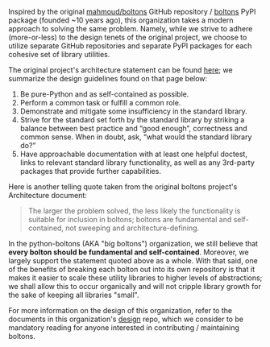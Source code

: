 Inspired by the original [mahmoud/boltons][1] GitHub repository / [boltons][3]
PyPI package (founded ~10 years ago), this organization takes a modern approach
to solving the same problem.  Namely, while we strive to adhere (more-or-less)
to the design tenets of the original project, we choose to utilize separate
GitHub repositories and separate PyPI packages for each cohesive set of library
utilities.

The original project's architecture statement can be found [here][2]; we
summarize the design guidelines found on that page below:

1. Be pure-Python and as self-contained as possible.
1. Perform a common task or fulfill a common role.
1. Demonstrate and mitigate some insufficiency in the standard library.
1. Strive for the standard set forth by the standard library by striking a
   balance between best practice and “good enough”, correctness and common
   sense. When in doubt, ask, “what would the standard library do?”
1. Have approachable documentation with at least one helpful doctest, links to
   relevant standard library functionality, as well as any 3rd-party packages
   that provide further capabilities.

Here is another telling quote taken from the original boltons project's
Architecture document:

> The larger the problem solved, the less likely the functionality is suitable
> for inclusion in boltons; boltons are fundamental and self-contained, not
> sweeping and architecture-defining.

In the python-boltons (AKA "big boltons") organization, we still believe that
**every bolton should be fundamental and self-contained**.  Moreover, we
largely support the statement quoted above as a whole. With that said, one of
the benefits of breaking each bolton out into its own repository is that it
makes it easier to scale these utility libraries to higher levels of
abstractions; we shall allow this to occur organically and will not cripple
library growth for the sake of keeping all libraries "small".

For more information on the design of this organization, refer to the documents
in this organization's [design][4] repo, which we consider to be mandatory
reading for anyone interested in contributing / maintaining boltons.


[1]: https://github.com/mahmoud/boltons
[2]: https://boltons.readthedocs.io/en/latest/architecture.html
[3]: https://pypi.org/project/boltons/
[4]: https://github.com/python-boltons/design
